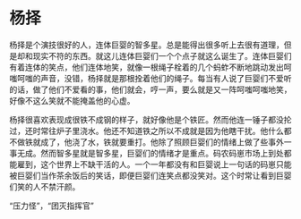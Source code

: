 # 杨择

杨择是个演技很好的人，连体巨婴的智多星。总是能得出很多听上去很有道理，但是却和现实不符的东西。就这儿连体巨婴们一个个点子就这么诞生了。连体巨婴们有着连体的笑点，他们连体地笑，就像一根绳子栓着的几个蚂蚱不断地跳动发出呵嗤呵嗤的声音，没错，杨择就是那根拴着他们的绳子。每当有人说了巨婴们不爱听的话，做了他们不爱看的事，他们就会，哼一声，要么就是又一阵呵嗤呵嗤地笑，好像不这么笑就不能掩盖他的心虚。

杨择很喜欢表现成很铁不成钢的样子，就好像他是个铁匠。然而他连一锤子都没抡过，还时常往炉子里浇水。他还不知道铁之所以不成就是因为他瞎干扰。他什么都不做铁就成了，他浇了水，铁就要重打。他除了照顾巨婴们的情绪上做了些事外一事无成。然而智多星就是智多星，巨婴们的情绪才是重点。码农码崽市场上到处都能雇到，这个世界上不缺干活的人。一个一年都没有和巨婴说上一句话的码崽只能被巨婴们当作茶余饭后的笑话，即便巨婴们连笑点都没笑对。这个时常让看到巨婴们笑的人不禁汗颜。

“压力怪”，“团灭指挥官”
